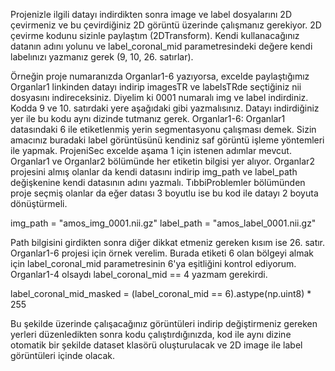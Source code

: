 Projenizle ilgili datayı indirdikten sonra image ve label dosyalarını 2D çevirmeniz ve bu çevirdiğiniz 2D görüntü üzerinde çalışmanız gerekiyor. 2D çevirme kodunu sizinle paylaştım (2DTransform). Kendi kullanacağınız datanın adını yolunu ve label_coronal_mid parametresindeki değere kendi labelınızı yazmanız gerek (9, 10, 26. satırlar).

Örneğin proje numaranızda Organlar1-6 yazıyorsa, excelde paylaştığımız Organlar1 linkinden datayı indirip imagesTR ve labelsTRde seçtiğiniz nii dosyasını indireceksiniz. Diyelim ki 0001 numaralı img ve label indirdiniz. Kodda 9 ve 10. satırdaki yere aşağıdaki gibi yazmalısınız. Datayı indirdiğiniz yer ile bu kodu aynı dizinde tutmanız gerek. Organlar1-6: Organlar1 datasındaki 6 ile etiketlenmiş yerin segmentasyonu çalışması demek. Sizin amacınız buradaki label görüntüsünü kendiniz saf görüntü işleme yöntemleri ile yapmak. ProjeniSec excelde aşama 1 için istenen adımlar mevcut. Organlar1 ve Organlar2 bölümünde her etiketin bilgisi yer alıyor. Organlar2 projesini almış olanlar da kendi datasını indirip img_path ve label_path değişkenine kendi datasının adını yazmalı. TıbbiProblemler bölümünden proje seçmiş olanlar da eğer datası 3 boyutlu ise bu kod ile datayı 2 boyuta dönüştürmeli. 

img_path = "amos_img_0001.nii.gz"
label_path = "amos_label_0001.nii.gz"

Path bilgisini girdikten sonra diğer dikkat etmeniz gereken kısım ise 26. satır. Organlar1-6 projesi için örnek verelim. Burada etiketi 6 olan bölgeyi almak için label_coronal_mid parametresinin 6'ya eşitliğini kontrol ediyorum. Organlar1-4 olsaydı label_coronal_mid == 4 yazmam gerekirdi.

label_coronal_mid_masked = (label_coronal_mid == 6).astype(np.uint8) * 255 

Bu şekilde üzerinde çalışacağınız görüntüleri indirip değiştirmeniz gereken yerleri düzenledikten sonra kodu çalıştırdığınızda, kod ile aynı dizine otomatik bir şekilde dataset klasörü oluşturulacak ve 2D image ile label görüntüleri içinde olacak.
